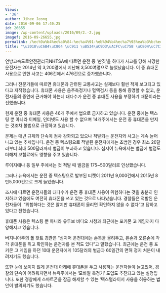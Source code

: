 ```yaml
---
Views:
- '36'
author: Jihee Jeong
date: 2016-09-06 17:40:25
id: 26655
image: /wp-content/uploads/2016/09/2.-2.jpg
imagef: 2016-09-26655.jpg
permalink: /%ec%9a%b4%ec%a0%84-%ec%a4%91-%eb%94%b4%ec%a7%93%ea%b3%bc%ec%9d%98-%ec%a0%84%ec%9f%81/
title: "\u2018\uC6B4\uC804 \uC911 \uB534\uC9D3\uACFC\uC758 \uC804\uC7C1\u2019"
---
```


연방고속도로안전관리국NHTSA에 따르면 운전 중 ‘딴짓’을 하다가 사고를 당해 사망한 운전자는 2014년 약 3,200명에서 지난해 3,500여명으로 늘었났습니다. 이 중 휴대폰 사용으로 인한 사고는 406건에서 476건으로 증가했습니다.

그러나 전문가들에 따르면 휴대폰과 관련된 교통사고는 실제보다 훨씬 적게 보고되고 있다고 지적했습니다. 휴대폰 사용은 음주측정기나 혈액검사 등을 통해 증명할 수 없고, 운전자들의 증언에 근거해야 하는데 대다수가 운전 중 휴대폰 사용을 부정하기 때문이라는 전했습니다.

현재 운전 중 휴대폰 사용은 46개 주에서 법으로 금지하고 있습니다. 운전 중에는 텍스팅 뿐 아니라 이메일, 인터넷도 사용 할 수 없으며 14개주에서는 운전 중 휴대폰을 만지는 것조차 불법으로 규정하고 있습니다.

문제는 매년 규제와 단속이 점차 강화되고 있으나 적발되는 운전자와 사고는 계속 늘어나고 있는 추세입니다. 운전 중 텍스팅으로 적발된 운전자에게는 초범인 경우 최소 20달러부터 최대 500달러까지 벌금이 부과하고 있습니다. 심지어 뉴욕에서는 벌금에 벌점도 더해져 보험료에도 영향을 주고 있습니다.

루이지애나 등 일부 주에서는 첫 적발 때 벌금을 175~500달러로 인상했습니다.

그러나 뉴욕에서는 운전 중 텍스팅으로 발부된 티켓이 2011년 9,000건에서 2015년 8만5,000건으로 크게 늘었습니다.

조사에 따르면 운전자들의 대다수가 운전 중 휴대폰 사용이 위험하다는 것을 충분히 인지하고 있음에도 여전히 휴대폰을 쓰고 있는 것으로 나타났습니다. 경찰들은 적발된 운전자들이  “위험하다는 것은 알지만 휴대폰이 울리면 확인하지 않을 수 없다”고 답하고 있다고 전했습니다.

휴대폰 사용은 텍스팅 뿐 아니라 유투브 비디오 시청과 최근에는 포키몬 고 게임까지 다양해지고 있습니다.

버지니아주의 폴 왓트 경관은 “심지어 운전대에는 손목을 올려두고, 왼손과 오른손에 각각 휴대폰을 쥐고 확인하는 운전자를 본 적도 있다”고 말했습니다. 최근에는 운전 중 포키몬 고 게임을 하던 10대 운전자에게 105달러의 벌금과 60일간의 면허 정지 처분이 내려지기도 했습니다.

또한 눈에 보이지 않게 운전대 아래에 휴대폰을 두고 사용하는 운전자들이 늘고있어, 경찰의 단속이 어려워지면서 뉴욕주에서는 ‘모바일 측정기’ 도입도 추진되고 있는 실정입니다. 또한 경찰에게 스마트폰을 잠금 해제할 수 있는 ‘텍스털라이저 사용을 허용하는 법안이 발의되기도 했습니다.
